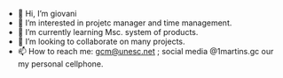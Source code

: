 - 👋 Hi, I’m giovani
- 👀 I’m interested in projetc manager and time management. 
- 🌱 I’m currently learning Msc. system of products. 
- 💞️ I’m looking to collaborate on many projects.
- 📫 How to reach me: gcm@unesc.net ; social media @1martins.gc our my personal cellphone.

<!---
giovanicmartins/giovanicmartins is a ✨ special ✨ repository because its `README.md` (this file) appears on your GitHub profile.
You can click the Preview link to take a look at your changes.
--->
